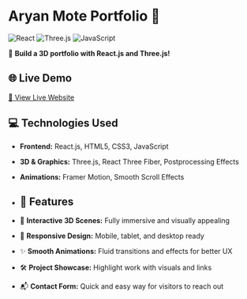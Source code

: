 # Aryan Mote Portfolio 🚀

![React](https://img.shields.io/badge/React-61DAFB?style=flat&logo=react&logoColor=white)
![Three.js](https://img.shields.io/badge/Three.js-000000?style=flat&logo=three.js&logoColor=white)
![JavaScript](https://img.shields.io/badge/JavaScript-F7DF1E?style=flat&logo=javascript&logoColor=black)

🎨 **Build a 3D portfolio with React.js and Three.js!**  
 
## 🌐 Live Demo
[🔗 View Live Website](https://aryanmm-portfolio-iitdh.vercel.app) <!-- Replace # with your live site URL -->

## 💻 Technologies Used
- **Frontend:** React.js, HTML5, CSS3, JavaScript  
- **3D & Graphics:** Three.js, React Three Fiber, Postprocessing Effects  
- **Animations:** Framer Motion, Smooth Scroll Effects

- ## 🚀 Features
- 🌟 **Interactive 3D Scenes:** Fully immersive and visually appealing  
- 📱 **Responsive Design:** Mobile, tablet, and desktop ready  
- ✨ **Smooth Animations:** Fluid transitions and effects for better UX  
- 🛠 **Project Showcase:** Highlight work with visuals and links  
- 📬 **Contact Form:** Quick and easy way for visitors to reach out  


